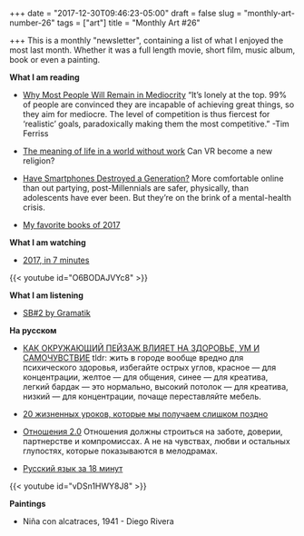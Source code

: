 +++
date = "2017-12-30T09:46:23-05:00"
draft = false
slug = "monthly-art-number-26"
tags = ["art"]
title = "Monthly Art #26"

+++
This is a monthly "newsletter", containing a list of what I enjoyed the most
last month. Whether it was a full length movie, short film, music album, book
or even a painting.

<!--more-->

**What I am reading**

* [Why Most People Will Remain in Mediocrity](https://medium.com/the-mission/why-most-people-will-remain-in-mediocrity-6c7e24c48d12)
  “It’s lonely at the top. 99% of people are convinced they are incapable of
  achieving great things, so they aim for mediocre. The level of competition is
  thus fiercest for ‘realistic’ goals, paradoxically making them the most
  competitive.” -Tim Ferriss

* [The meaning of life in a world without work](https://www.theguardian.com/technology/2017/may/08/virtual-reality-religion-robots-sapiens-book)
  Can VR become a new religion?

* [Have Smartphones Destroyed a Generation?](https://www.theatlantic.com/magazine/archive/2017/09/has-the-smartphone-destroyed-a-generation/534198/)
  More comfortable online than out partying, post-Millennials are safer,
  physically, than adolescents have ever been. But they’re on the brink of a
  mental-health crisis.

* [My favorite books of 2017](http://homeonrails.com/2017/12/my-favorite-books-of-2017/)

**What I am watching**

* [2017, in 7 minutes](https://www.youtube.com/watch?v=O6BODAJVYc8)

{{< youtube id="O6BODAJVYc8" >}}

**What I am listening**

* [SB#2 by Gramatik](https://itunes.apple.com/us/album/sb-2/806697096)

**На русском**

* [КАК ОКРУЖАЮЩИЙ ПЕЙЗАЖ ВЛИЯЕТ НА ЗДОРОВЬЕ, УМ И САМОЧУВСТВИЕ](https://knife.media/architecture-influence/)
  tldr: жить в городе вообще вредно для психического здоровья, избегайте острых
  углов, красное — для концентрации, желтое — для общения, синее — для
  креатива, легкий бардак — это нормально, высокий потолок — для креатива,
  низкий — для концентрации, почаще переставляйте мебель.

* [20 жизненных уроков, которые мы получаем слишком поздно](https://lifehacker.ru/2017/11/22/20-zhiznennyh-urokov/)

* [Отношения 2.0](https://medium.com/@devpew/%D0%BE%D1%82%D0%BD%D0%BE%D1%88%D0%B5%D0%BD%D0%B8%D1%8F-2-0-4ba86c211156)
  Отношения должны строиться на заботе, доверии, партнерстве и компромиссах. А
  не на чувствах, любви и остальных глупостях, которые показываются в
  мелодрамах.

* [Русский язык за 18 минут](https://www.youtube.com/watch?v=vDSn1HWY8J8)

{{< youtube id="vDSn1HWY8J8" >}}

**Paintings**

* Niña con alcatraces, 1941 - Diego Rivera

<img class="img-rounded" src="/images/posts/2017-12-30-monthly-art-26/dr.jpg" alt="" title=""/>
